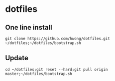 # dotfiles

## One line install

    git clone https://github.com/hwong/dotfiles.git ~/dotfiles;~/dotfiles/bootstrap.sh

## Update

    cd ~/dotfiles;git reset --hard;git pull origin master;~/dotfiles/bootstrap.sh

